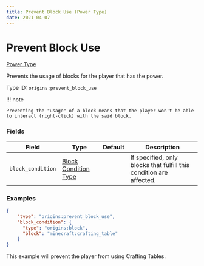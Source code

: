 ```yaml
---
title: Prevent Block Use (Power Type)
date: 2021-04-07
---
```


# Prevent Block Use

[Power Type](../power_types.md)

Prevents the usage of blocks for the player that has the power.

Type ID: `origins:prevent_block_use`

!!! note

    Preventing the "usage" of a block means that the player won't be able to interact (right-click) with the said block.


### Fields

Field  | Type | Default | Description
-------|------|---------|-------------
`block_condition` | [Block Condition Type](../block_condition_types.md) | | If specified, only blocks that fulfill this condition are affected.


### Examples

```json
{
    "type": "origins:prevent_block_use",
    "block_condition": {
      "type": "origins:block",
      "block": "minecraft:crafting_table"
    }
}
```

This example will prevent the player from using Crafting Tables.
